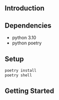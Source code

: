 ## Introduction

## Dependencies

- python 3.10
- python poetry

## Setup

```bash
poetry install
poetry shell
```

## Getting Started